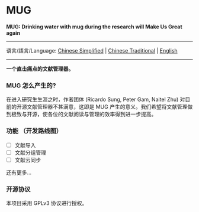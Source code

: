 # MUG
**MUG: Drinking water with mug during the research will Make Us Great again**

---

语言/語言/Language: [Chinese Simplified](./README.md) | [Chinese Traditional](./README-ZHT.md) | [English](README-EN.md)

---

**一个直击痛点的文献管理器。**

### MUG 怎么产生的?

在进入研究生生涯之时，作者团体 (Ricardo Sung, Peter Gam, Naitel Zhu) 对目前的开源文献管理器不甚满意，这即是 MUG 产生的意义。我们希望将文献管理做到极致与开源，使各位的文献阅读与管理的效率得到进一步提高。

### 功能 （开发路线图）
- [ ] 文献导入
- [ ] 文献分组管理
- [ ] 文献云同步

还有更多...

### 开源协议
本项目采用 GPLv3 协议进行授权。

